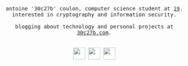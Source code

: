 <div align="center">
	<samp>
		antoine '30c27b' coulon, computer science student at <a href="https://s19.be/">19</a>.<br>
		interested in cryptography and information security.<br>
		<br>
		blogging about technology and personal projects at <a href="https://30c27b.com/">30c27b.com</a>.<br>
		<br>
		<br>
		<a href="https://linkedin.com/in/antoine-coulon"><img src="https://gist.githubusercontent.com/30c27b/9f06b31ab5118efb1676965e5864b45a/raw/3651898b26d68eff413c7f6f5a6ce6ab900d7145/linkedin.svg" height=32" width=32"></a>
		<a href="https://twitter.com/30c27b"><img src="https://gist.githubusercontent.com/30c27b/8b431af06262d7214d71e4283dc2a5b3/raw/ee6217b8846320840241e4ef83d2e51b03c9a03d/twitter.svg" height=32" width=32"></a>
		<a href="https://instagram.com/30c27b"><img src="https://gist.githubusercontent.com/30c27b/95dd9642223c170c50dd80b70b2d0379/raw/f35df6678f7c855b10bab845b051855944b3733d/instagram.svg" height=32" width=32"></a>
	</samp>
</div>
